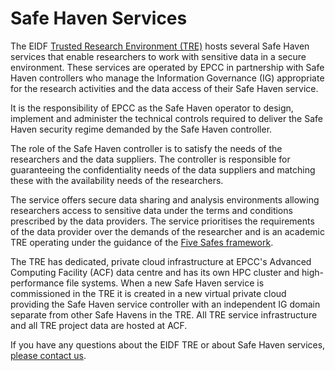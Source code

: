 # Safe Haven Services

The EIDF [Trusted Research Environment (TRE)](https://zenodo.org/record/4594704) hosts several Safe Haven services that enable researchers to work with sensitive data in a secure environment. These services are operated by EPCC in partnership with Safe Haven controllers who manage the Information Governance (IG) appropriate for the research activities and the data access of their Safe Haven service.

It is the responsibility of EPCC as the Safe Haven operator to design, implement and administer the technical controls required to deliver the Safe Haven security regime demanded by the Safe Haven controller.

The role of the Safe Haven controller is to satisfy the needs of the researchers and the data suppliers. The controller is responsible for guaranteeing the confidentiality needs of the data suppliers and matching these with the availability needs of the researchers.

The service offers secure data sharing and analysis environments allowing researchers access to sensitive data under the terms and conditions prescribed by the data providers. The service prioritises the requirements of the data provider over the demands of the researcher and is an academic TRE operating under the guidance of the [Five Safes framework](https://core.ac.uk/download/pdf/323894811.pdf).

The TRE has dedicated, private cloud infrastructure at EPCC's Advanced Computing Facility (ACF) data centre and has its own HPC cluster and high-performance file systems. When a new Safe Haven service is commissioned in the TRE it is created in a new virtual private cloud providing the Safe Haven service controller with an independent IG domain separate from other Safe Havens in the TRE. All TRE service infrastructure and all TRE project data are hosted at ACF.

If you have any questions about the EIDF TRE or about Safe Haven services, [please contact us](https://epcced.github.io/eidf-docs/overview/contacts/).
